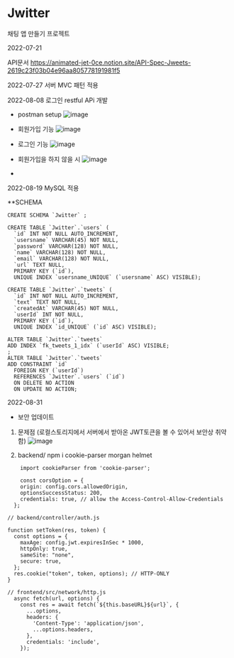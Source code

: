 # Jwitter
채팅 앱 만들기 프로젝트

2022-07-21

API문서
https://animated-jet-0ce.notion.site/API-Spec-Jweets-2619c23f03b04e96aa805778191981f5


2022-07-27
서버 MVC 패턴 적용

2022-08-08
로그인 restful APi 개발

- postman setup
![image](https://user-images.githubusercontent.com/50416571/184054960-062310fc-7a79-47b2-8192-251dd04ff1c4.png)


- 회원가입 기능 
![image](https://user-images.githubusercontent.com/50416571/184050986-d4ced5db-15cf-4fb2-a86a-c34bc1ea33fe.png)

- 로그인 기능
![image](https://user-images.githubusercontent.com/50416571/184051123-db1ea9e7-5e1d-4278-b171-2f361fa230f0.png)

- 회원가입을 하지 않을 시
![image](https://user-images.githubusercontent.com/50416571/184052465-a0f82c0c-9ff1-4cd7-8032-b1f6b250d10d.png)

- 
2022-08-19
MySQL 적용

**SCHEMA

```
CREATE SCHEMA `Jwitter` ;
```

```
CREATE TABLE `Jwitter`.`users` (
  `id` INT NOT NULL AUTO_INCREMENT,
  `usersname` VARCHAR(45) NOT NULL,
  `password` VARCHAR(128) NOT NULL,
  `name` VARCHAR(128) NOT NULL,
  `email` VARCHAR(128) NOT NULL,
  `url` TEXT NULL,
  PRIMARY KEY (`id`),
  UNIQUE INDEX `usersname_UNIQUE` (`usersname` ASC) VISIBLE);
```

```
CREATE TABLE `Jwitter`.`tweets` (
  `id` INT NOT NULL AUTO_INCREMENT,
  `text` TEXT NOT NULL,
  `createdAt` VARCHAR(45) NOT NULL,
  `userId` INT NOT NULL,
  PRIMARY KEY (`id`),
  UNIQUE INDEX `id_UNIQUE` (`id` ASC) VISIBLE);
```

```
ALTER TABLE `Jwitter`.`tweets` 
ADD INDEX `fk_tweets_1_idx` (`userId` ASC) VISIBLE;
;
ALTER TABLE `Jwitter`.`tweets` 
ADD CONSTRAINT `id`
  FOREIGN KEY (`userId`)
  REFERENCES `Jwitter`.`users` (`id`)
  ON DELETE NO ACTION
  ON UPDATE NO ACTION;
```

2022-08-31
- 보안 업데이트
 1. 문제점 (로컬스토리지에서 서버에서 받아온 JWT토큰을 볼 수 있어서 보안상 취약함)
 ![image](https://user-images.githubusercontent.com/50416571/187573126-698c01b7-3ac7-4659-858d-1179d115f9bc.png)
 
 2. backend/ npm i cookie-parser morgan helmet

```
    import cookieParser from 'cookie-parser';

    const corsOption = {
    origin: config.cors.allowedOrigin,
    optionsSuccessStatus: 200,
    credentials: true, // allow the Access-Control-Allow-Credentials
  };

```

```
// backend/controller/auth.js

function setToken(res, token) {
  const options = {
    maxAge: config.jwt.expiresInSec * 1000,
    httpOnly: true,
    sameSite: "none",
    secure: true,
  };
  res.cookie("token", token, options); // HTTP-ONLY
}

```

```
// frontend/src/network/http.js
  async fetch(url, options) {
    const res = await fetch(`${this.baseURL}${url}`, {
      ...options,
      headers: {
        'Content-Type': 'application/json',
        ...options.headers,
      },
      credentials: 'include',
    });
```

 
